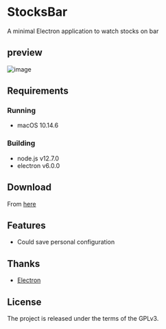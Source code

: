 # StocksBar
A minimal Electron application to watch stocks on bar

## preview
![image](https://github.com/emtry/StocksBar/raw/master/preview.gif)

## Requirements

### Running

- macOS 10.14.6

### Building

- node.js v12.7.0
- electron v6.0.0

## Download

From [here](https://github.com/emtry/StocksBar/releases/)

## Features

- Could save personal configuration

## Thanks
- [Electron](https://github.com/electron/electron)

## License

The project is released under the terms of the GPLv3.
